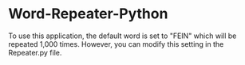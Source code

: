 # Word-Repeater-Python
To use this application, the default word is set to "FEIN" which will be repeated 1,000 times. However, you can modify this setting in the Repeater.py file.
